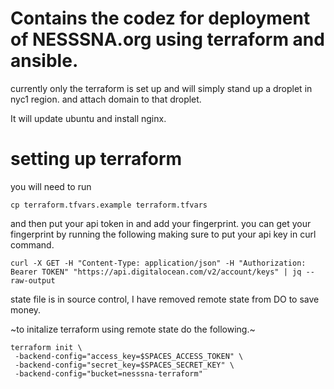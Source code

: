# Contains the codez for deployment of NESSSNA.org using terraform and ansible.

currently only the terraform is set up and will simply stand up a droplet in nyc1 region. and attach domain to that droplet.

It will update ubuntu and install nginx.


# setting up terraform

you will need to run 

`cp terraform.tfvars.example terraform.tfvars` 

and then put your api token in and add your fingerprint. you can get your fingerprint by running the following making sure to put your api key in curl command.

`curl -X GET -H "Content-Type: application/json" -H "Authorization: Bearer TOKEN" "https://api.digitalocean.com/v2/account/keys" | jq --raw-output` 

state file is in source control, I have removed remote state from DO to save money.

~to initalize terraform using remote state do the following.~
```
terraform init \
 -backend-config="access_key=$SPACES_ACCESS_TOKEN" \
 -backend-config="secret_key=$SPACES_SECRET_KEY" \
 -backend-config="bucket=nesssna-terraform"
```
